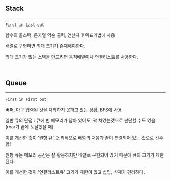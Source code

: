 ## Stack

---

`First in Last out`

함수의 콜스택, 문자열 역순 출력, 연산자 후위표기법에 사용

배열로 구현하면 최대 크기가 존재해야한다.

최대 크기가 없는 스택을 만드려면 동적배열이나 연결리스트를 사용한다.

</br>

## Queue

---

`First in First out`

버퍼, 마구 입력된 것을 처리하지 못하고 있는 상황, BFS에 사용

일반 큐의 단점 : 큐에 빈 메모리가 남아 있어도, 꽉 차있는것으로 판단할 수도 있음 (rear가 끝에 도달했을 때)

이를 개선한 것이 '원형 큐', 논리적으로 배열의 처음과 끝이 연결되어 있는 것으로 간주함!

원형 큐는 메모리 공간은 잘 활용하지만 배렬로 구현되어 있기 때문에 큐의 크기가 제한된다.

이를 개선한 것이 '연결리스트큐' 크기가 제한이 없고 삽입, 삭제가 편리하다.
